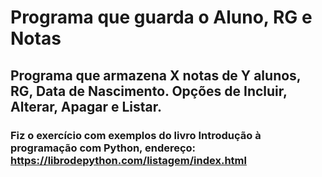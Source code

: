 # Programa que guarda o Aluno, RG e Notas

## Programa que armazena X notas de Y alunos, RG, Data de Nascimento. Opções de Incluir, Alterar, Apagar e Listar.

### Fiz o exercício com exemplos do livro Introdução à programação com Python, endereço: https://librodepython.com/listagem/index.html

